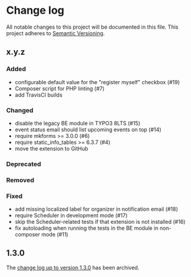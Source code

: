 # Change log

All notable changes to this project will be documented in this file.
This project adheres to [Semantic Versioning](https://semver.org/).

## x.y.z

### Added
- configurable default value for the "register myself" checkbox (#19)
- Composer script for PHP linting (#7)
- add TravisCI builds

### Changed
- disable the legacy BE module in TYPO3 8LTS (#15)
- event status email should list upcoming events on top (#14)
- require mkforms >= 3.0.0 (#6)
- require static_info_tables >= 6.3.7 (#4)
- move the extension to GitHub

### Deprecated

### Removed

### Fixed
- add missing localized label for organizer in notification email (#18)
- require Scheduler in development mode (#17)
- skip the Scheduler-related tests if that extension is not installed (#16)
- fix autoloading when running the tests in the BE module in non-composer mode (#11)

## 1.3.0

The [change log up to version 1.3.0](Documentation/changelog-archive.txt)
has been archived.

